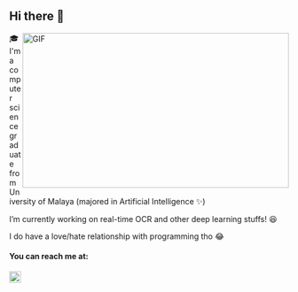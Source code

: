 ## Hi there 👋

<!--
**khairinahusny/khairinahusny** is a ✨ _special_ ✨ repository because its `README.md` (this file) appears on your GitHub profile.-->

<img align="right" alt="GIF" src="https://miro.medium.com/max/1600/0*K2WLMTExLyida7OR.gif" raw="true" width="480" height="280" />

:mortar_board: I'm a computer science graduate from University of Malaya (majored in Artificial Intelligence :sparkles:) 

I’m currently working on real-time OCR and other deep learning stuffs! :satisfied: 

I do have a love/hate relationship with programming tho :joy:

<h4>You can reach me at:</h4> 
<a href="https://www.linkedin.com/in/khairinahusny/" rel="nofllow">
  <img align="left" alt="Khairina Husny LinkedIn" width="21px" src="https://camo.githubusercontent.com/c8a9c5b414cd812ad6a97a46c29af67239ddaeae08c41724ff7d945fb4c047e5/68747470733a2f2f6564656e742e6769746875622e696f2f537570657254696e7949636f6e732f696d616765732f7376672f6c696e6b6564696e2e737667" style="max-width:100%;"> 
  </a>
  

